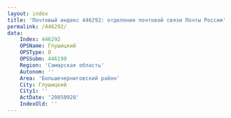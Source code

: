 ```yaml
---
layout: index
title: 'Почтовый индекс 446292: отделение почтовой связи Почты России'
permalink: /446292/
data:
    Index: 446292
    OPSName: Глушицкий
    OPSType: О
    OPSSubm: 446199
    Region: 'Самарская область'
    Autonom: ''
    Area: 'Большечерниговский район'
    City: Глушицкий
    City1: ''
    ActDate: '20050928'
    IndexOld: ''
---
```

